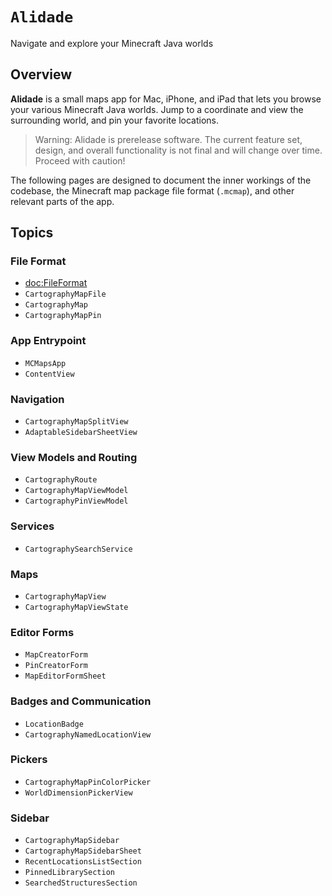 # ``Alidade``

Navigate and explore your Minecraft Java worlds

## Overview

**Alidade** is a small maps app for Mac, iPhone, and iPad that lets you
browse your various Minecraft Java worlds. Jump to a coordinate and view
the surrounding world, and pin your favorite locations.

> Warning: Alidade is prerelease software. The current feature set,
> design, and overall functionality is not final and will change over
> time. Proceed with caution!

The following pages are designed to document the inner workings of the
codebase, the Minecraft map package file format (`.mcmap`), and other
relevant parts of the app.

## Topics

### File Format

- <doc:FileFormat>
- ``CartographyMapFile``
- ``CartographyMap``
- ``CartographyMapPin``

### App Entrypoint

- ``MCMapsApp``
- ``ContentView``

### Navigation

- ``CartographyMapSplitView``
- ``AdaptableSidebarSheetView``

### View Models and Routing

- ``CartographyRoute``
- ``CartographyMapViewModel``
- ``CartographyPinViewModel``

### Services

- ``CartographySearchService``

### Maps

- ``CartographyMapView``
- ``CartographyMapViewState``

### Editor Forms

- ``MapCreatorForm``
- ``PinCreatorForm``
- ``MapEditorFormSheet``

### Badges and Communication

- ``LocationBadge``
- ``CartographyNamedLocationView``

### Pickers

- ``CartographyMapPinColorPicker``
- ``WorldDimensionPickerView``

### Sidebar

- ``CartographyMapSidebar``
- ``CartographyMapSidebarSheet``
- ``RecentLocationsListSection``
- ``PinnedLibrarySection``
- ``SearchedStructuresSection``
